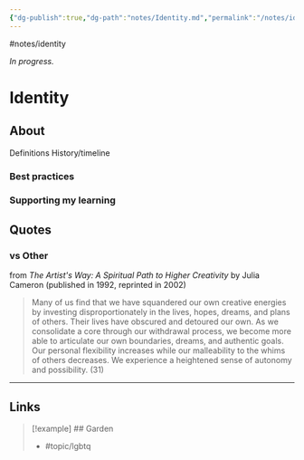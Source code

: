 ```yaml
---
{"dg-publish":true,"dg-path":"notes/Identity.md","permalink":"/notes/identity/","created":"2025-02-20T22:14:08.400-05:00","updated":"2025-03-22T21:18:46.830-04:00"}
---
```


#notes/identity

*In progress.*
# Identity
## About
Definitions
History/timeline
### Best practices
### Supporting my learning

## Quotes

### vs Other
from *The Artist's Way: A Spiritual Path to Higher Creativity* by Julia Cameron (published in 1992, reprinted in 2002)

> Many of us find that we have squandered our own creative energies by investing disproportionately in the lives, hopes, dreams, and plans of others. Their lives have obscured and detoured our own. As we consolidate a core through our withdrawal process, we become more able to articulate our own boundaries, dreams, and authentic goals. Our personal flexibility increases while our malleability to the whims of others decreases. We experience a heightened sense of autonomy and possibility.  (31)
---

## Links

> [!example] ## Garden
> - #topic/lgbtq 

